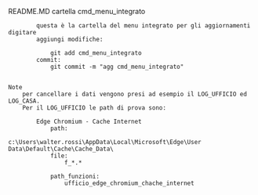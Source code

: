 
README.MD
	cartella
		cmd_menu_integrato

			questa è la cartella del menu integrato per gli aggiornamenti digitare
			aggiungi modifiche:

				git add cmd_menu_integrato
			commit:
				git commit -m "agg cmd_menu_integrato"


	Note
		per cancellare i dati vengono presi ad esempio il LOG_UFFICIO ed LOG_CASA.
		Per il LOG_UFFICIO le path di prova sono:

			Edge Chromium - Cache Internet
				path:
					c:\Users\walter.rossi\AppData\Local\Microsoft\Edge\User Data\Default\Cache\Cache_Data\	
				file:
					f_*.*

				path_funzioni:
					ufficio_edge_chromium_chache_internet
